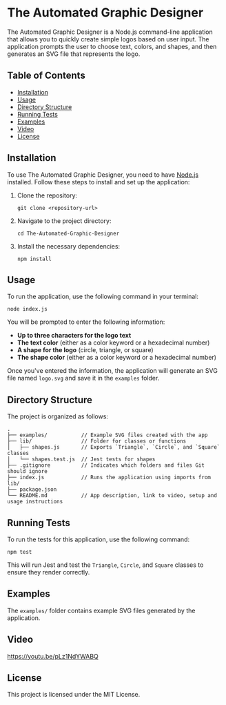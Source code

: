 # The Automated Graphic Designer

The Automated Graphic Designer is a Node.js command-line application that allows you to quickly create simple logos based on user input. The application prompts the user to choose text, colors, and shapes, and then generates an SVG file that represents the logo.

## Table of Contents

- [Installation](#installation)
- [Usage](#usage)
- [Directory Structure](#directory-structure)
- [Running Tests](#running-tests)
- [Examples](#examples)
- [Video](#video)
- [License](#license)

## Installation

To use The Automated Graphic Designer, you need to have [Node.js](https://nodejs.org/) installed. Follow these steps to install and set up the application:

1. Clone the repository:
   ```
   git clone <repository-url>
   ```

2. Navigate to the project directory:
   ```
   cd The-Automated-Graphic-Designer
   ```

3. Install the necessary dependencies:
   ```
   npm install
   ```

## Usage

To run the application, use the following command in your terminal:

```
node index.js
```

You will be prompted to enter the following information:
- **Up to three characters for the logo text**
- **The text color** (either as a color keyword or a hexadecimal number)
- **A shape for the logo** (circle, triangle, or square)
- **The shape color** (either as a color keyword or a hexadecimal number)

Once you've entered the information, the application will generate an SVG file named `logo.svg` and save it in the `examples` folder.

## Directory Structure

The project is organized as follows:

```
.
├── examples/           // Example SVG files created with the app
├── lib/                // Folder for classes or functions
│   ├── shapes.js       // Exports `Triangle`, `Circle`, and `Square` classes
│   └── shapes.test.js  // Jest tests for shapes
├── .gitignore          // Indicates which folders and files Git should ignore
├── index.js            // Runs the application using imports from lib/
├── package.json
└── README.md           // App description, link to video, setup and usage instructions           
```

## Running Tests

To run the tests for this application, use the following command:

```
npm test
```

This will run Jest and test the `Triangle`, `Circle`, and `Square` classes to ensure they render correctly.

## Examples

The `examples/` folder contains example SVG files generated by the application.

## Video

https://youtu.be/pLz1NdYWABQ

## License

This project is licensed under the MIT License.

